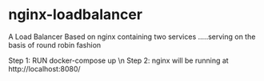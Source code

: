 # nginx-loadbalancer

A Load Balancer Based on nginx containing two services .....serving on the basis of round robin fashion

Step 1: RUN docker-compose up \n
Step 2: nginx will be running at http://localhost:8080/
